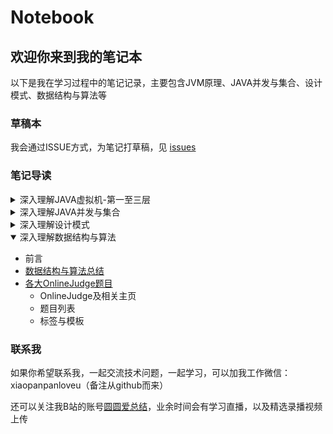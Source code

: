 # Notebook

## 欢迎你来到我的笔记本

以下是我在学习过程中的笔记记录，主要包含JVM原理、JAVA并发与集合、设计模式、数据结构与算法等

### 草稿本

我会通过ISSUE方式，为笔记打草稿，见 [issues](https://github.com/peteryuanpan/notebook/issues)

### 笔记导读

<details close>
    <summary>深入理解JAVA虚拟机-第一至三层</summary>

+ 前言
+ JAVA虚拟机的定义
+ JAVA语言的水深
+ 如何学习JVM
+ 项目成果
  + [类文件结构解析](https://github.com/peteryuanpan/ParseClassFile)
+ 文章目录
  + [第0章：JVM基础概念](深入理解JAVA虚拟机-第一至三层#第0章jvm基础概念)
  + [第1章：类加载机制与类加载器](深入理解JAVA虚拟机-第一至三层#第1章类加载机制与类加载器)
  + [第2章：类文件结构与字节码指令](深入理解JAVA虚拟机-第一至三层#第2章类文件结构与字节码指令)
  + [第3章：运行时数据区域](深入理解JAVA虚拟机-第一至三层#第3章运行时数据区域)
  + [第4章：字节码执行引擎](深入理解JAVA虚拟机-第一至三层#第4章字节码执行引擎)
  + [第5章：对象的生命周期](深入理解JAVA虚拟机-第一至三层#第5章对象的生命周期)
  + [第6章：垃圾收集机制](深入理解JAVA虚拟机-第一至三层#第6章垃圾收集机制)
  + [第7章：JVM性能调优](深入理解JAVA虚拟机-第一至三层#第7章jvm性能调优)
  + [第8章：JVM面试题](深入理解JAVA虚拟机-第一至三层#第8章jvm面试题)
</details>

<details close>
    <summary>深入理解JAVA并发与集合</summary>

+ 前言
+ 并发与集合的定义
+ JAVA语言的水深
+ 如何学习并发与集合
+ 文章目录
  + [第0章：应用场景与源码分析](深入理解JAVA并发与集合#第0章应用场景与源码分析)
  + [第1章：JAVA线程基础](深入理解JAVA并发与集合#第1章java线程基础)
  + [第2章：JAVA内存模型](深入理解JAVA并发与集合#第2章java内存模型)
  + [第3章：线程安全原理](深入理解JAVA并发与集合#第3章线程安全原理)
  + [第4章：线程池原理](深入理解JAVA并发与集合#第4章线程池原理)
  + [第5章：并发面试题](深入理解JAVA并发与集合#第5章并发面试题)
  + [第6章：集合面试题](深入理解JAVA并发与集合#第6章集合面试题)
</details>

<details close>
    <summary>深入理解设计模式</summary>

+ 前言
+ 设计模式的定义
+ 如何学习设计模式
+ 设计模式之间联系
+ 文章目录
  + [第0章：设计模式基本原则](深入理解设计模式#第0章设计模式基本原则)
  + [第1章：创建型模式](深入理解设计模式#第1章创建型模式)
  + [第2章：结构型模式](深入理解设计模式#第2章结构型模式)
  + [第3章：行为型模式](深入理解设计模式#第3章行为型模式)
  + [第4章：设计模式面试题](深入理解设计模式#第4章设计模式面试题)
</details>

<details open>
    <summary>深入理解数据结构与算法</summary>

+ 前言
+ [数据结构与算法总结](深入理解数据结构与算法#数据结构与算法总结)
+ [各大OnlineJudge题目](深入理解数据结构与算法#各大OnlineJudge题目)
  + OnlineJudge及相关主页
  + 题目列表
  + 标签与模板
</details>

### 联系我

如果你希望联系我，一起交流技术问题，一起学习，可以加我工作微信：xiaopanpanloveu（备注从github而来）

还可以关注我B站的账号[圆圆爱总结](https://space.bilibili.com/121055628)，业余时间会有学习直播，以及精选录播视频上传
